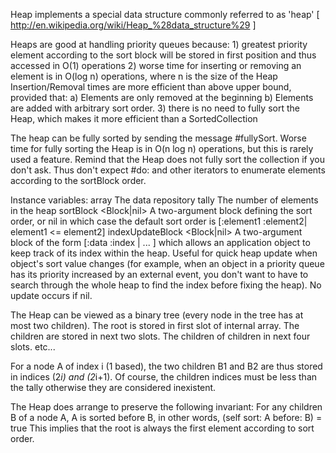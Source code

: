 Heap implements a special data structure commonly referred to as 'heap' [ http://en.wikipedia.org/wiki/Heap_%28data_structure%29 ]

Heaps are good at handling priority queues because:
	1) greatest priority element according to the sort block will be stored in first position and thus accessed in O(1) operations
	2) worse time for inserting or removing an element is in O(log n) operations, where n is the size of the Heap
	Insertion/Removal times are more efficient than above upper bound, provided that:
		a) Elements are only removed at the beginning
		b) Elements are added with arbitrary sort order.
	3) there is no need to fully sort the Heap, which makes it more efficient than a SortedCollection

The heap can be fully sorted by sending the message #fullySort.
Worse time for fully sorting the Heap is in O(n log n) operations, but this is rarely used a feature.
Remind that the Heap does not fully sort the collection if you don't ask.
Thus don't expect #do: and other iterators to enumerate elements according to the sortBlock order.

Instance variables:
       array           <Array>         The data repository
       tally           <Integer>       The number of elements in the heap
       sortBlock       <Block|nil>     A two-argument block defining the sort order,
                                                       or nil in which case the default sort order is
                                                               [:element1 :element2| element1 <= element2]
       indexUpdateBlock        <Block|nil>
                                                       A two-argument block of the form [:data :index | ... ]
                                                       which allows an application object to keep track of its
                                                       index within the heap.  Useful for quick heap update
                                                       when object's sort value changes (for example, when an
                                                       object in a priority queue has its priority increased
                                                       by an external event, you don't want to have to search
                                                       through the whole heap to find the index before fixing
                                                      the heap).  No update occurs if nil.

The Heap can be viewed as a binary tree (every node in the tree has at most two children).
The root is stored in first slot of internal array.
The children are stored in next two slots.
The children of children in next four slots.
etc...

For a node A of index i (1 based), the two children B1 and B2 are thus stored in indices (2*i) and (2*i+1).
Of course, the children indices must be less than the tally otherwise they are considered inexistent.

The Heap does arrange to preserve the following invariant:
For any children B of a node A, A is sorted before B, in other words, (self sort: A before: B) = true
This implies that the root is always the first element according to sort order.
